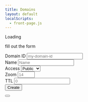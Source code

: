 ```yaml
---
title: Domains
layout: default
localScripts:
  - front-page.js
---
```

<style>
  .hidden { display: none; }
</style>

<div class="auth-required hidden">
  <span class="js-modal-trigger" data-target="domain-create-modal">Add</span>
</div>

<div class="fixed-grid">
  <div id='target' class="grid">
    <p>Loading</p>
    <!-- todo loading modal -->
  </div>
</div>

<template id="domain-card">
 <div>
   <h2><slot name="title-link"></slot></h2>
   <p>created <slot name="created"></slot></p>
   <p>version <slot name="version"></slot></p>
 </div>
</template>

<div id="domain-create-modal" class="modal">
  <div class="modal-background"></div>
  <div class="modal-content">
    <p>fill out the form</p>
    <form id="create-domain-form">
      <div class="mb-2">
        <label for="domainId">Domain ID</label>
        <input class="input" type="text" name="domainId" placeholder="my-domain-id"/>
      </div>
      <div class="mb-2">
        <label for="name">Name</label>
        <input class="input" type="text" name="name" placeholder="Name"/>
      </div>
      <div class="mb-2">
        <label for="access">Access</label>
        <select class="input" name="access">
          <option value="public">Public</option>
          <option value="private">Private</option>
        </select>
      </div>
      <div class="mb-2">
        <label for="zoom">Zoom</label>
        <input class="input" type="number" name="zoom" placeholder="14" min="1" max="24" />
      </div>
      <div class="mb-2">
        <label for="ttl">TTL</label>
        <input class="input" type="number" name="ttl" placeholder="0" />
      </div>
      <div>
        <button id="create-domain-form-submit" class="button js-form-submit" name="submit">
          Create
        </button>
      </div>
    </form>
  </div>
  <button class="modal-close is-large" aria-label="close"></button>
</div>
